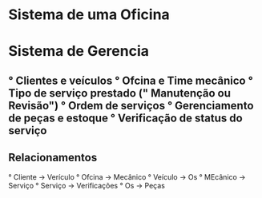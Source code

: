 # Sistema de uma Oficina

<h1> Sistema de Gerencia</h1>

° Clientes e veículos
° Ofcina e Time mecânico
° Tipo de serviço prestado (" Manutenção ou Revisão")
° Ordem de serviços
° Gerenciamento de peças e estoque
° Verificação de status do serviço
-------------------------------------------------

<h2> Relacionamentos </h2>
° Cliente -> Verículo
° Ofcina -> Mecânico
° Veículo -> Os
° MEcânico -> Serviço
° Serviço -> Verificações
° Os -> Peças
